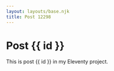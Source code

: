 ```yaml
---
layout: layouts/base.njk
title: Post 12298
---
```


# Post {{ id }}

This is post {{ id }} in my Eleventy project.
